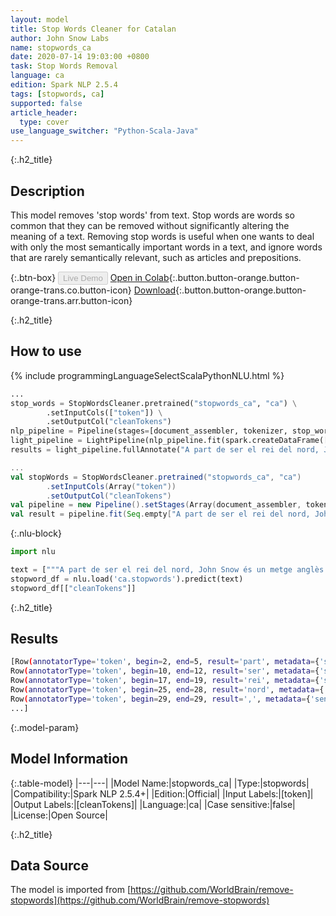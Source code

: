 ```yaml
---
layout: model
title: Stop Words Cleaner for Catalan
author: John Snow Labs
name: stopwords_ca
date: 2020-07-14 19:03:00 +0800
task: Stop Words Removal
language: ca
edition: Spark NLP 2.5.4
tags: [stopwords, ca]
supported: false
article_header:
  type: cover
use_language_switcher: "Python-Scala-Java"
---
```


{:.h2_title}
## Description
This model removes 'stop words' from text. Stop words are words so common that they can be removed without significantly altering the meaning of a text. Removing stop words is useful when one wants to deal with only the most semantically important words in a text, and ignore words that are rarely semantically relevant, such as articles and prepositions.

{:.btn-box}
<button class="button button-orange" disabled>Live Demo</button>
[Open in Colab](https://colab.research.google.com/github/JohnSnowLabs/spark-nlp-workshop/blob/b2eb08610dd49d5b15077cc499a94b4ec1e8b861/jupyter/annotation/english/stop-words/StopWordsCleaner.ipynb){:.button.button-orange.button-orange-trans.co.button-icon}
[Download](https://s3.amazonaws.com/auxdata.johnsnowlabs.com/public/models/stopwords_ca_ca_2.5.4_2.4_1594742440888.zip){:.button.button-orange.button-orange-trans.arr.button-icon}

{:.h2_title}
## How to use

<div class="tabs-box" markdown="1">

{% include programmingLanguageSelectScalaPythonNLU.html %}

```python
...
stop_words = StopWordsCleaner.pretrained("stopwords_ca", "ca") \
        .setInputCols(["token"]) \
        .setOutputCol("cleanTokens")
nlp_pipeline = Pipeline(stages=[document_assembler, tokenizer, stop_words])
light_pipeline = LightPipeline(nlp_pipeline.fit(spark.createDataFrame([['']]).toDF("text")))
results = light_pipeline.fullAnnotate("A part de ser el rei del nord, John Snow és un metge anglès i líder en el desenvolupament de l'anestèsia i la higiene mèdica.")
```

```scala
...
val stopWords = StopWordsCleaner.pretrained("stopwords_ca", "ca")
        .setInputCols(Array("token"))
        .setOutputCol("cleanTokens")
val pipeline = new Pipeline().setStages(Array(document_assembler, tokenizer, stopWords))
val result = pipeline.fit(Seq.empty["A part de ser el rei del nord, John Snow és un metge anglès i líder en el desenvolupament de l'anestèsia i la higiene mèdica."].toDS.toDF("text")).transform(data)
```

{:.nlu-block}
```python
import nlu

text = ["""A part de ser el rei del nord, John Snow és un metge anglès i líder en el desenvolupament de l'anestèsia i la higiene mèdica."""]
stopword_df = nlu.load('ca.stopwords').predict(text)
stopword_df[["cleanTokens"]]
```

</div>

{:.h2_title}
## Results

```bash
[Row(annotatorType='token', begin=2, end=5, result='part', metadata={'sentence': '0'}),
Row(annotatorType='token', begin=10, end=12, result='ser', metadata={'sentence': '0'}),
Row(annotatorType='token', begin=17, end=19, result='rei', metadata={'sentence': '0'}),
Row(annotatorType='token', begin=25, end=28, result='nord', metadata={'sentence': '0'}),
Row(annotatorType='token', begin=29, end=29, result=',', metadata={'sentence': '0'}),
...]
```

{:.model-param}
## Model Information

{:.table-model}
|---|---|
|Model Name:|stopwords_ca|
|Type:|stopwords|
|Compatibility:|Spark NLP 2.5.4+|
|Edition:|Official|
|Input Labels:|[token]|
|Output Labels:|[cleanTokens]|
|Language:|ca|
|Case sensitive:|false|
|License:|Open Source|

{:.h2_title}
## Data Source
The model is imported from [https://github.com/WorldBrain/remove-stopwords](https://github.com/WorldBrain/remove-stopwords)
